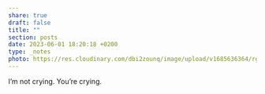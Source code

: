 ```yaml
---
share: true
draft: false
title: ""
section: posts
date: 2023-06-01 18:20:18 +0200
type: _notes
photo: https://res.cloudinary.com/dbi2zounq/image/upload/v1685636364/rgyvkuu1hjfdrzsjwp8k.jpg
---
```


I’m not crying. You’re crying. 

